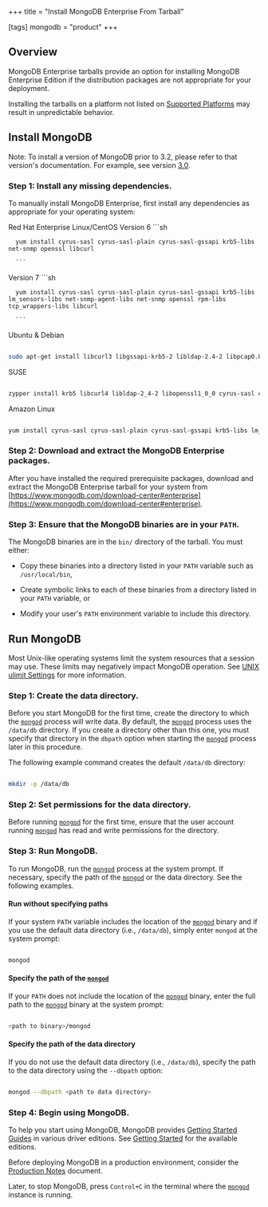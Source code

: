 +++
title = "Install MongoDB Enterprise From Tarball"

[tags]
mongodb = "product"
+++

## Overview

MongoDB Enterprise tarballs provide an option for installing
MongoDB Enterprise Edition if the distribution packages are not
appropriate for your deployment.

Installing the tarballs on a platform not listed on
[Supported Platforms](#prod-notes-supported-platforms) may result in unpredictable
behavior.


## Install MongoDB

Note: To install a version of MongoDB prior to 3.2, please refer to that version's documentation. For example, see version [3.0](https://docs.mongodb.com/v3.0/tutorial/install-mongodb-enterprise-on-linux/). 


### Step 1: Install any missing dependencies.

To manually install MongoDB Enterprise, first install any dependencies
as appropriate for your operating system:

Red Hat Enterprise Linux/CentOS
   Version 6
      ```sh

      yum install cyrus-sasl cyrus-sasl-plain cyrus-sasl-gssapi krb5-libs net-snmp openssl libcurl

      ```

   Version 7
      ```sh

      yum install cyrus-sasl cyrus-sasl-plain cyrus-sasl-gssapi krb5-libs lm_sensors-libs net-snmp-agent-libs net-snmp openssl rpm-libs tcp_wrappers-libs libcurl

      ```

Ubuntu & Debian
   ```sh

   sudo apt-get install libcurl3 libgssapi-krb5-2 libldap-2.4-2 libpcap0.8 libpci3 libsasl2-2 libsensors4 libsnmp30 libssl1.0.0 libwrap0

   ```

SUSE
   ```sh

   zypper install krb5 libcurl4 libldap-2_4-2 libopenssl1_0_0 cyrus-sasl cyrus-sasl-plain cyrus-sasl-gssapi krb5 libsensors4 libsnmp30 libwrap0

   ```

Amazon Linux
   ```sh

   yum install cyrus-sasl cyrus-sasl-plain cyrus-sasl-gssapi krb5-libs lm_sensors-libs net-snmp-agent-libs net-snmp openssl rpm-libs tcp_wrappers-libs libcurl

   ```


### Step 2: Download and extract the MongoDB Enterprise packages.

After you have installed the required prerequisite packages, download
and extract the MongoDB Enterprise tarball for your system from
[https://www.mongodb.com/download-center#enterprise](https://www.mongodb.com/download-center#enterprise).


### Step 3: Ensure that the MongoDB binaries are in your ``PATH``.

The MongoDB binaries are in the ``bin/`` directory of the tarball.
You must either:

* Copy these binaries into a directory listed in your ``PATH`` variable such as ``/usr/local/bin``, 

* Create symbolic links to each of these binaries from a directory listed in your ``PATH`` variable, or 

* Modify your user's ``PATH`` environment variable to include this directory. 


## Run MongoDB

Most Unix-like operating systems limit the system resources that a
session may use. These limits may negatively impact MongoDB operation.
See [UNIX ulimit Settings](#) for more information.


### Step 1: Create the data directory.

Before you start MongoDB for the first time, create the directory to
which the [``mongod``](#bin.mongod) process will write data. By default, the
[``mongod``](#bin.mongod) process uses the ``/data/db`` directory. If you create
a directory other than this one, you must specify that directory in the
``dbpath`` option when starting the [``mongod``](#bin.mongod) process
later in this procedure.

The following example command creates the default ``/data/db`` directory:

```sh

mkdir -p /data/db

```


### Step 2: Set permissions for the data directory.

Before running [``mongod``](#bin.mongod) for the first time, ensure that the
user account running [``mongod``](#bin.mongod) has read and write permissions
for the directory.


### Step 3: Run MongoDB.

To run MongoDB, run the [``mongod``](#bin.mongod) process at the system prompt.
If necessary, specify the path of the [``mongod``](#bin.mongod) or the data
directory. See the following examples.


#### Run without specifying paths

If your system ``PATH`` variable includes the location of the
[``mongod``](#bin.mongod) binary and if you use the default data directory
(i.e., ``/data/db``), simply enter ``mongod`` at the system prompt:

```sh

mongod

```


#### Specify the path of the [``mongod``](#bin.mongod)

If your ``PATH`` does not include the location of the
[``mongod``](#bin.mongod) binary, enter the full path to the [``mongod``](#bin.mongod)
binary at the system prompt:

```sh

<path to binary>/mongod

```


#### Specify the path of the data directory

If you do not use the default data directory (i.e., ``/data/db``),
specify the path to the data directory using the ``--dbpath`` option:

```sh

mongod --dbpath <path to data directory>

```


### Step 4: Begin using MongoDB.

To help you start using MongoDB, MongoDB provides [Getting
Started Guides](#getting-started) in various driver editions. See
[Getting Started](#getting-started) for the available editions.

Before deploying MongoDB in a production environment, consider the
[Production Notes](#) document.

Later, to stop MongoDB, press ``Control+C`` in the terminal where the
[``mongod``](#bin.mongod) instance is running.
